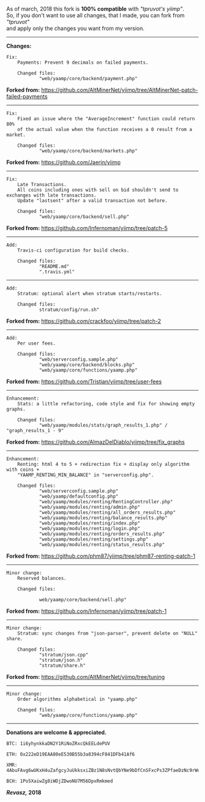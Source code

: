 
As of march, 2018 this fork is **100% compatible** with *"tpruvot's yiimp"*.\
So, if you don't want to use all changes, that I made, you can fork from *"tpruvot"*\
and apply only the changes you want from my version.
_____

**Changes:**

	Fix:
		Payments: Prevent 9 decimals on failed payments.

		Changed files:
				"web/yaamp/core/backend/payment.php"
**Forked from:**
https://github.com/AltMinerNet/yiimp/tree/AltMinerNet-patch-failed-payments

_____
	Fix:
		Fixed an issue where the "AverageIncrement" function could return 80%
		of the actual value when the function receives a 0 result from a market.

		Changed files:
				"web/yaamp/core/backend/markets.php"
**Forked from:**
https://github.com/Jaerin/yiimp

_____
	Fix:
		Late Transactions.
		All coins including ones with sell on bid shouldn't send to exchanges with late transactions.
		Update "lastsent" after a valid transaction not before.

		Changed files:
				"web/yaamp/core/backend/sell.php"

**Forked from:**
https://github.com/Infernoman/yiimp/tree/patch-5

_____
	Add:
		Travis-ci configuration for build checks.

		Changed files:
				"README.md"
				".travis.yml"
_____
	Add:
		Stratum: optional alert when stratum starts/restarts.

		Changed files:
				stratum/config/run.sh"
**Forked from:**
https://github.com/crackfoo/yiimp/tree/patch-2

_____
	Add:
		Per user fees.

		Changed files:  
				"web/serverconfig.sample.php"
				"web/yaamp/core/backend/blocks.php"
				"web/yaamp/core/functions/yaamp.php"
**Forked from:**
https://github.com/Tristian/yiimp/tree/user-fees

_____
	Enhancement:
		Stats: a little refactoring, code style and fix for showing empty graphs.

		Changed files:
				"web/yaamp/modules/stats/graph_results_1.php" / "graph_results_1 - 9"

**Forked from:**
https://github.com/AlmazDelDiablo/yiimp/tree/fix_graphs

_____
	Enhancement:
		Renting: html 4 to 5 + redirection fix + display only algorithm with coins +
		"YAAMP_RENTING_MIN_BALANCE" in "serverconfig.php".

		Changed files:
				"web/serverconfig.sample.php"
				"web/yaamp/defaultconfig.php"
				"web/yaamp/modules/renting/RentingController.php"
				"web/yaamp/modules/renting/admin.php"
				"web/yaamp/modules/renting/all_orders_results.php"
				"web/yaamp/modules/renting/balance_results.php"
				"web/yaamp/modules/renting/index.php"
				"web/yaamp/modules/renting/login.php"
				"web/yaamp/modules/renting/orders_results.php"
				"web/yaamp/modules/renting/settings.php"
				"web/yaamp/modules/renting/status_results.php"

**Forked from:**
https://github.com/phm87/yiimp/tree/phm87-renting-patch-1

_____
	Minor change:
		Reserved balances.

		Changed files:

				web/yaamp/core/backend/sell.php"

**Forked from:**
https://github.com/Infernoman/yiimp/tree/patch-1

_____
	Minor change:
		Stratum: sync changes from "json-parser", prevent delete on "NULL" share.

		Changed files:
				"stratum/json.cpp"
				"stratum/json.h"
				"stratum/share.h"
**Forked from:**
https://github.com/AltMinerNet/yiimp/tree/tuning

_____
	Minor change:
		Order algorithms alphabetical in "yaamp.php"

		Changed files:
				"web/yaamp/core/functions/yaamp.php"

_____

**Donations are welcome & appreciated.**

	BTC: 1i6yhynkkaDN2Y1RiNoZRxcQkEELdePUV

	ETH: 0x222eD19EAA80eE530B55b3a8394cF841DFb41Af6

	XMR: 4AbuFAvg6wUKxH4uZafgcyJuUkksxiZBz1N8sNvtQbYNe9bDfCnSFxcPs3ZPfaeDzNc9rWorxw4piBvEpuKvWL8dPSJxcPu

	BCH: 1Po5XaiwZg8iWDjZDwoNU7M56DpxRmkmed

***Revasz,* 2018**
